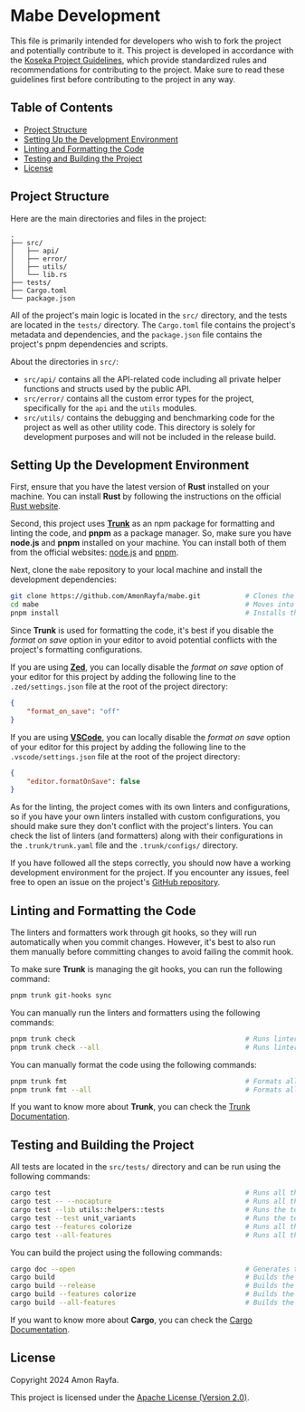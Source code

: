 # Mabe Development

This file is primarily intended for developers who wish to fork the project and potentially contribute to it. This project is
developed in accordance with the [Koseka Project Guidelines](https://koseka.org/project-guidelines), which provide standardized
rules and recommendations for contributing to the project. Make sure to read these guidelines first before contributing to the
project in any way.

## Table of Contents

- [Project Structure](#project-structure)
- [Setting Up the Development Environment](#setting-up-the-development-environment)
- [Linting and Formatting the Code](#linting-and-formatting-the-code)
- [Testing and Building the Project](#testing-and-building-the-project)
- [License](#license)

## Project Structure

Here are the main directories and files in the project:

```plaintext
.
├── src/
│   ├── api/
│   ├── error/
│   ├── utils/
│   └── lib.rs
├── tests/
├── Cargo.toml
└── package.json
```

All of the project's main logic is located in the `src/` directory, and the tests are located in the `tests/` directory. The
`Cargo.toml` file contains the project's metadata and dependencies, and the `package.json` file contains the project's pnpm
dependencies and scripts.

About the directories in `src/`:

- `src/api/` contains all the API-related code including all private helper functions and structs used by the public API.
- `src/error/` contains all the custom error types for the project, specifically for the `api` and the `utils` modules.
- `src/utils/` contains the debugging and benchmarking code for the project as well as other utility code. This directory is
  solely for development purposes and will not be included in the release build.

## Setting Up the Development Environment

First, ensure that you have the latest version of **Rust** installed on your machine. You can install **Rust** by following the
instructions on the official [Rust website](https://www.rust-lang.org/tools/install).

Second, this project uses [**Trunk**](https://www.trunk.io) as an npm package for formatting and linting the code, and **pnpm**
as a package manager. So, make sure you have **node.js** and **pnpm** installed on your machine. You can install both of them
from the official websites: [node.js](https://nodejs.org) and [pnpm](https://pnpm.io/installation).

Next, clone the `mabe` repository to your local machine and install the development dependencies:

```sh
git clone https://github.com/AmonRayfa/mabe.git           # Clones the repository.
cd mabe                                                   # Moves into the project directory.
pnpm install                                              # Installs the development dependencies.
```

Since **Trunk** is used for formatting the code, it's best if you disable the _format on save_ option in your editor to avoid
potential conflicts with the project's formatting configurations.

If you are using [**Zed**](https://zed.dev), you can locally disable the _format on save_ option of your editor for this project
by adding the following line to the `.zed/settings.json` file at the root of the project directory:

```json
{
	"format_on_save": "off"
}
```

If you are using [**VSCode**](https://code.visualstudio.com), you can locally disable the _format on save_ option of your editor
for this project by adding the following line to the `.vscode/settings.json` file at the root of the project directory:

```json
{
	"editor.formatOnSave": false
}
```

As for the linting, the project comes with its own linters and configurations, so if you have your own linters installed with
custom configurations, you should make sure they don't conflict with the project's linters. You can check the list of linters
(and formatters) along with their configurations in the `.trunk/trunk.yaml` file and the `.trunk/configs/` directory.

If you have followed all the steps correctly, you should now have a working development environment for the project. If you
encounter any issues, feel free to open an issue on the project's [GitHub repository](https://github.com/AmonRayfa/mabe/issues).

## Linting and Formatting the Code

The linters and formatters work through git hooks, so they will run automatically when you commit changes. However, it's best to
also run them manually before committing changes to avoid failing the commit hook.

To make sure **Trunk** is managing the git hooks, you can run the following command:

```sh
pnpm trunk git-hooks sync
```

You can manually run the linters and formatters using the following commands:

```sh
pnpm trunk check                                          # Runs linters and formatters on all the changed files.
pnpm trunk check --all                                    # Runs linters and formatters on all the files in the repository.
```

You can manually format the code using the following commands:

```sh
pnpm trunk fmt                                            # Formats all the changed files.
pnpm trunk fmt --all                                      # Formats all the files in the repository.
```

If you want to know more about **Trunk**, you can check the [Trunk Documentation](https://docs.trunk.io).

## Testing and Building the Project

All tests are located in the `src/tests/` directory and can be run using the following commands:

```sh
cargo test                                                # Runs all the tests in the project.
cargo test -- --nocapture                                 # Runs all the tests in the project and displays their output.
cargo test --lib utils::helpers::tests                    # Runs the tests in the `tests` module of `src/utils/helpers/mod.rs`.
cargo test --test unit_variants                           # Runs the tests in `tests/unit_variants.rs`.
cargo test --features colorize                            # Runs all the tests in the project for the `colorize` feature.
cargo test --all-features                                 # Runs all the tests in the project for all the features.
```

You can build the project using the following commands:

```sh
cargo doc --open                                          # Generates the Rust documentation and opens it in the browser.
cargo build                                               # Builds the project in debug mode.
cargo build --release                                     # Builds the project in release mode.
cargo build --features colorize                           # Builds the project with the `colorize` feature.
cargo build --all-features                                # Builds the project with all the features.
```

If you want to know more about **Cargo**, you can check the [Cargo Documentation](https://doc.rust-lang.org/cargo).

## License

Copyright 2024 Amon Rayfa.

This project is licensed under the [Apache License (Version 2.0)](LICENSE).
